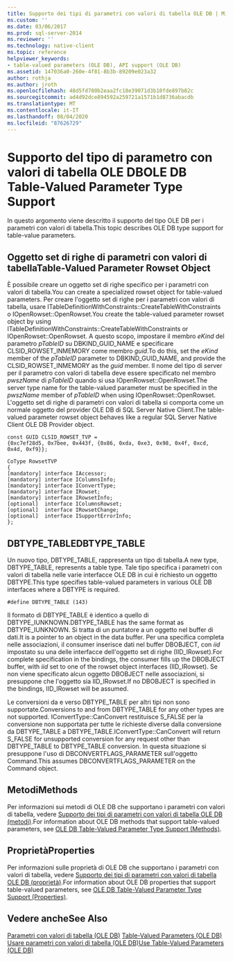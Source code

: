 ```yaml
---
title: Supporto dei tipi di parametri con valori di tabella OLE DB | Microsoft Docs
ms.custom: ''
ms.date: 03/06/2017
ms.prod: sql-server-2014
ms.reviewer: ''
ms.technology: native-client
ms.topic: reference
helpviewer_keywords:
- table-valued parameters (OLE DB), API support (OLE DB)
ms.assetid: 147036a0-260e-4f81-8b3b-89209e023a32
author: rothja
ms.author: jroth
ms.openlocfilehash: 48d5fd780b2eaa2fc18e39071d3b10fde897b82c
ms.sourcegitcommit: ad4d92dce894592a259721a1571b1d8736abacdb
ms.translationtype: MT
ms.contentlocale: it-IT
ms.lasthandoff: 08/04/2020
ms.locfileid: "87626729"
---
```

# <a name="ole-db-table-valued-parameter-type-support"></a><span data-ttu-id="61a10-102">Supporto del tipo di parametro con valori di tabella OLE DB</span><span class="sxs-lookup"><span data-stu-id="61a10-102">OLE DB Table-Valued Parameter Type Support</span></span>
  <span data-ttu-id="61a10-103">In questo argomento viene descritto il supporto del tipo OLE DB per i parametri con valori di tabella.</span><span class="sxs-lookup"><span data-stu-id="61a10-103">This topic describes OLE DB type support for table-value parameters.</span></span>  
  
## <a name="table-valued-parameter-rowset-object"></a><span data-ttu-id="61a10-104">Oggetto set di righe di parametri con valori di tabella</span><span class="sxs-lookup"><span data-stu-id="61a10-104">Table-Valued Parameter Rowset Object</span></span>  
 <span data-ttu-id="61a10-105">È possibile creare un oggetto set di righe specifico per i parametri con valori di tabella.</span><span class="sxs-lookup"><span data-stu-id="61a10-105">You can create a specialized rowset object for table-valued parameters.</span></span> <span data-ttu-id="61a10-106">Per creare l'oggetto set di righe per i parametri con valori di tabella, usare ITableDefinitionWithConstraints::CreateTableWithConstraints o IOpenRowset::OpenRowset.</span><span class="sxs-lookup"><span data-stu-id="61a10-106">You create the table-valued parameter rowset object by using ITableDefinitionWithConstraints::CreateTableWithConstraints or IOpenRowset::OpenRowset.</span></span> <span data-ttu-id="61a10-107">A questo scopo, impostare il membro *eKind* del parametro *pTableID* su DBKIND_GUID_NAME e specificare CLSID_ROWSET_INMEMORY come membro *guid*.</span><span class="sxs-lookup"><span data-stu-id="61a10-107">To do this, set the *eKind* member of the *pTableID* parameter to DBKIND_GUID_NAME, and provide the CLSID_ROWSET_INMEMORY as the *guid* member.</span></span> <span data-ttu-id="61a10-108">Il nome del tipo di server per il parametro con valori di tabella deve essere specificato nel membro *pwszName* di *pTableID* quando si usa IOpenRowset::OpenRowset.</span><span class="sxs-lookup"><span data-stu-id="61a10-108">The server type name for the table-valued parameter must be specified in the *pwszName* member of *pTableID* when using IOpenRowset::OpenRowset.</span></span> <span data-ttu-id="61a10-109">L'oggetto set di righe di parametri con valori di tabella si comporta come un normale oggetto del provider OLE DB di SQL Server Native Client.</span><span class="sxs-lookup"><span data-stu-id="61a10-109">The table-valued parameter rowset object behaves like a regular SQL Server Native Client OLE DB Provider object.</span></span>  
  
```  
const GUID CLSID_ROWSET_TVP =   
{0xc7ef28d5, 0x7bee, 0x443f, {0x86, 0xda, 0xe3, 0x98, 0x4f, 0xcd, 0x4d, 0xf9}};  
  
CoType RowsetTVP  
{  
[mandatory] interface IAccessor;  
[mandatory] interface IColumnsInfo;  
[mandatory] interface IConvertType;  
[mandatory] interface IRowset;  
[mandatory] interface IRowsetInfo;  
[optional]  interface IColumnsRowset;  
[optional]  interface IRowsetChange;  
[optional]  interface ISupportErrorInfo;  
};  
```  
  
## <a name="dbtype_table"></a><span data-ttu-id="61a10-110">DBTYPE_TABLE</span><span class="sxs-lookup"><span data-stu-id="61a10-110">DBTYPE_TABLE</span></span>  
 <span data-ttu-id="61a10-111">Un nuovo tipo, DBTYPE_TABLE, rappresenta un tipo di tabella.</span><span class="sxs-lookup"><span data-stu-id="61a10-111">A new type, DBTYPE_TABLE, represents a table type.</span></span> <span data-ttu-id="61a10-112">Tale tipo specifica i parametri con valori di tabella nelle varie interfacce OLE DB in cui è richiesto un oggetto DBTYPE.</span><span class="sxs-lookup"><span data-stu-id="61a10-112">This type specifies table-valued parameters in various OLE DB interfaces where a DBTYPE is required.</span></span>  
  
```  
#define DBTYPE_TABLE (143)  
```  
  
 <span data-ttu-id="61a10-113">Il formato di DBTYPE_TABLE è identico a quello di DBTYPE_IUNKNOWN.</span><span class="sxs-lookup"><span data-stu-id="61a10-113">DBTYPE_TABLE has the same format as DBTYPE_IUNKNOWN.</span></span> <span data-ttu-id="61a10-114">Si tratta di un puntatore a un oggetto nel buffer di dati.</span><span class="sxs-lookup"><span data-stu-id="61a10-114">It is a pointer to an object in the data buffer.</span></span> <span data-ttu-id="61a10-115">Per una specifica completa nelle associazioni, il consumer inserisce dati nel buffer DBOBJECT, con *iid* impostato su una delle interfacce dell'oggetto set di righe (IID_IRowset).</span><span class="sxs-lookup"><span data-stu-id="61a10-115">For complete specification in the bindings, the consumer fills up the DBOBJECT buffer, with *iid* set to one of the rowset object interfaces (IID_IRowset).</span></span> <span data-ttu-id="61a10-116">Se non viene specificato alcun oggetto DBOBJECT nelle associazioni, si presuppone che l'oggetto sia IID_IRowset.</span><span class="sxs-lookup"><span data-stu-id="61a10-116">If no DBOBJECT is specified in the bindings, IID_IRowset will be assumed.</span></span>  
  
 <span data-ttu-id="61a10-117">Le conversioni da e verso DBTYPE_TABLE per altri tipi non sono supportate.</span><span class="sxs-lookup"><span data-stu-id="61a10-117">Conversions to and from DBTYPE_TABLE for any other types are not supported.</span></span> <span data-ttu-id="61a10-118">IConvertType::CanConvert restituisce S_FALSE per la conversione non supportata per tutte le richieste diverse dalla conversione da DBTYPE_TABLE a DBTYPE_TABLE.</span><span class="sxs-lookup"><span data-stu-id="61a10-118">IConvertType::CanConvert will return S_FALSE for unsupported conversion for any request other than DBTYPE_TABLE to DBTYPE_TABLE conversion.</span></span> <span data-ttu-id="61a10-119">In questa situazione si presuppone l'uso di DBCONVERTFLAGS_PARAMETER sull'oggetto Command.</span><span class="sxs-lookup"><span data-stu-id="61a10-119">This assumes DBCONVERTFLAGS_PARAMETER on the Command object.</span></span>  
  
## <a name="methods"></a><span data-ttu-id="61a10-120">Metodi</span><span class="sxs-lookup"><span data-stu-id="61a10-120">Methods</span></span>  
 <span data-ttu-id="61a10-121">Per informazioni sui metodi di OLE DB che supportano i parametri con valori di tabella, vedere [Supporto dei tipi di parametri con valori di tabella OLE DB &#40;metodi&#41;](ole-db-table-valued-parameter-type-support-methods.md).</span><span class="sxs-lookup"><span data-stu-id="61a10-121">For information about OLE DB methods that support table-valued parameters, see [OLE DB Table-Valued Parameter Type Support &#40;Methods&#41;](ole-db-table-valued-parameter-type-support-methods.md).</span></span>  
  
## <a name="properties"></a><span data-ttu-id="61a10-122">Proprietà</span><span class="sxs-lookup"><span data-stu-id="61a10-122">Properties</span></span>  
 <span data-ttu-id="61a10-123">Per informazioni sulle proprietà di OLE DB che supportano i parametri con valori di tabella, vedere [Supporto dei tipi di parametri con valori di tabella OLE DB &#40;proprietà&#41;](ole-db-table-valued-parameter-type-support-properties.md).</span><span class="sxs-lookup"><span data-stu-id="61a10-123">For information about OLE DB properties that support table-valued parameters, see [OLE DB Table-Valued Parameter Type Support &#40;Properties&#41;](ole-db-table-valued-parameter-type-support-properties.md).</span></span>  
  
## <a name="see-also"></a><span data-ttu-id="61a10-124">Vedere anche</span><span class="sxs-lookup"><span data-stu-id="61a10-124">See Also</span></span>  
 <span data-ttu-id="61a10-125">[Parametri con valori di tabella &#40;OLE DB&#41;](table-valued-parameters-ole-db.md) </span><span class="sxs-lookup"><span data-stu-id="61a10-125">[Table-Valued Parameters &#40;OLE DB&#41;](table-valued-parameters-ole-db.md) </span></span>  
 [<span data-ttu-id="61a10-126">Usare parametri con valori di tabella &#40;OLE DB&#41;</span><span class="sxs-lookup"><span data-stu-id="61a10-126">Use Table-Valued Parameters &#40;OLE DB&#41;</span></span>](../native-client-ole-db-how-to/use-table-valued-parameters-ole-db.md)  
  
  
